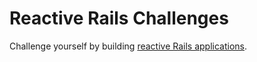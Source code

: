 # Reactive Rails Challenges

Challenge yourself by building [reactive Rails applications](https://github.com/obie/guide-to-reactive-rails).
